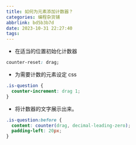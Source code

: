```yaml
---
title: 如何为元素添加计数器？
categories: 编程杂货铺
abbrlink: bd5b3b7d
date: 2023-10-31 22:27:40
tags:
---
```


- 在适当的位置初始化计数器

```css
counter-reset: drag; 
```

- 为需要计数的元素设定 css

```css
.is-question {
  counter-increment: drag 1;
}
```

- 将计数器的文字展示出来。

```css
.is-question:before {
  content: counter(drag, decimal-leading-zero);
  padding-left: 20px;
}
```